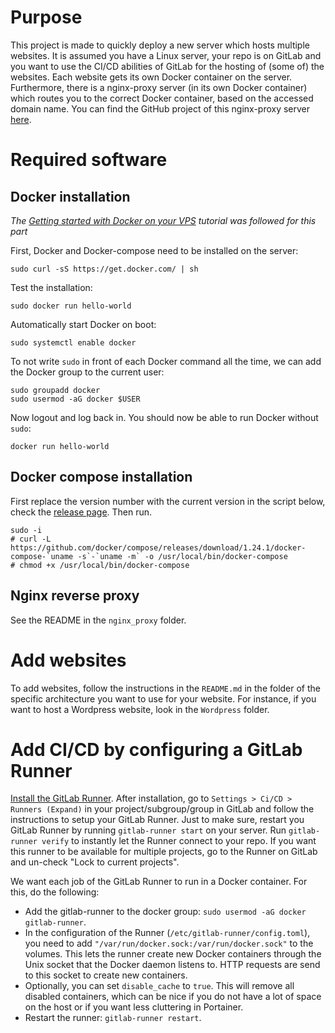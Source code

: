 # Purpose
This project is made to quickly deploy a new server which hosts multiple websites. It is assumed you have a Linux server, your repo is on GitLab and you want to use the CI/CD abilities of GitLab for the hosting of (some of) the websites. Each website gets its own Docker container on the server. Furthermore, there is a nginx-proxy server (in its own Docker container) which routes you to the correct Docker container, based on the accessed domain name. You can find the GitHub project of this nginx-proxy server [here](https://github.com/jwilder/nginx-proxy).

# Required software
## Docker installation
*The [Getting started with Docker on your VPS](https://blog.ssdnodes.com/blog/getting-started-docker-vps/) tutorial was followed for this part*

First, Docker and Docker-compose need to be installed on the server:
```
sudo curl -sS https://get.docker.com/ | sh
```

Test the installation:
```
sudo docker run hello-world
```

Automatically start Docker on boot:
```
sudo systemctl enable docker
```

To not write `sudo` in front of each Docker command all the time, we can add the Docker group to the current user:
```
sudo groupadd docker
sudo usermod -aG docker $USER
```

Now logout and log back in. You should now be able to run Docker without `sudo`:
```
docker run hello-world
```

## Docker compose installation
First replace the version number with the current version in the script below, check the [release page](https://github.com/docker/compose/releases). Then run.
```
sudo -i
# curl -L https://github.com/docker/compose/releases/download/1.24.1/docker-compose-`uname -s`-`uname -m` -o /usr/local/bin/docker-compose
# chmod +x /usr/local/bin/docker-compose
```

## Nginx reverse proxy
See the README in the `nginx_proxy` folder.

# Add websites
To add websites, follow the instructions in the `README.md` in the folder of the specific architecture you want to use for your website. For instance, if you want to host a Wordpress website, look in the `Wordpress` folder.

# Add CI/CD by configuring a GitLab Runner
[Install the GitLab Runner](https://docs.gitlab.com/runner/install/linux-repository.html). After installation, go to `Settings > Ci/CD > Runners (Expand)` in your project/subgroup/group in GitLab and follow the instructions to setup your GitLab Runner. Just to make sure, restart you GitLab Runner by running `gitlab-runner start` on your server. Run `gitlab-runner verify` to instantly let the Runner connect to your repo. If you want this runner to be available for multiple projects, go to the Runner on GitLab and un-check "Lock to current projects".  

We want each job of the GitLab Runner to run in a Docker container. For this, do the following:
- Add the gitlab-runner to the docker group: `sudo usermod -aG docker gitlab-runner`.
- In the configuration of the Runner (`/etc/gitlab-runner/config.toml`), you need to add `"/var/run/docker.sock:/var/run/docker.sock"` to the volumes. This lets the runner create new Docker containers through the Unix socket that the Docker daemon listens to. HTTP requests are send to this socket to create new containers.
- Optionally, you can set `disable_cache` to `true`. This will remove all disabled containers, which can be nice if you do not have a lot of space on the host or if you want less cluttering in Portainer.
- Restart the runner: `gitlab-runner restart`.
